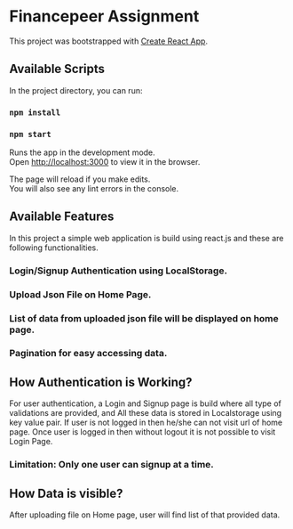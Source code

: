 
# Financepeer Assignment

This project was bootstrapped with [Create React App](https://github.com/facebook/create-react-app).

## Available Scripts

In the project directory, you can run:
### `npm install`
### `npm start`

Runs the app in the development mode.\
Open [http://localhost:3000](http://localhost:3000) to view it in the browser.

The page will reload if you make edits.\
You will also see any lint errors in the console.

## Available Features

In this project a simple web application is build using react.js and these are following functionalities.
### Login/Signup Authentication using LocalStorage.
### Upload Json File on Home Page.
### List of data from uploaded json file will be displayed on home page.
### Pagination for easy accessing data.

## How Authentication is Working?
For user authentication, a Login and Signup page is build where all type of validations are provided, and All these data is stored in Localstorage using key value pair. If user is not logged in then he/she can not visit url of home page. Once user is logged in then without logout it is not possible to visit Login Page.
### Limitation: Only one user can signup at a time. 

## How Data is visible?
After uploading file on Home page, user will find list of that provided data.
